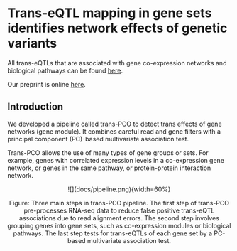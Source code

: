 # Trans-eQTL mapping in gene sets identifies network effects of genetic variants

All trans-eQTLs that are associated with gene co-expression networks and biological pathways can be found [here](http://www.networks-liulab.org/transPCO). 

Our preprint is online [here](https://www.biorxiv.org/content/10.1101/2022.11.11.516189v1). 



## Introduction

We developed a pipeline called trans-PCO to detect trans effects of gene networks (gene module). It combines careful read and gene filters with a principal component (PC)-based multivariate association test. 

Trans-PCO allows the use of many types of gene groups or sets. For example, genes with correlated expression levels in a co-expression gene network, or genes in the same pathway, or protein-protein interaction network.


<center>
![](docs/pipeline.png){width=60%}

Figure: Three main steps in trans-PCO pipeline. The first step of trans-PCO pre-processes RNA-seq data to reduce false positive trans-eQTL associations due to read alignment errors. The second step involves grouping genes into gene sets, such as co-expression modules or biological pathways. The last step tests for trans-eQTLs of each gene set by a PC-based multivariate association test.
</center>
